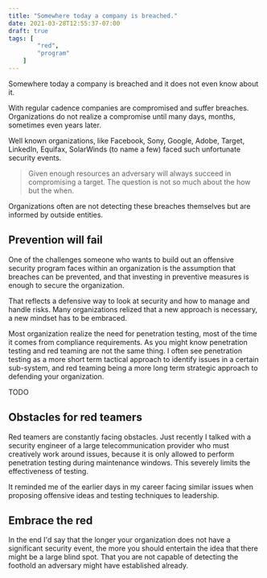 ```yaml
---
title: "Somewhere today a company is breached."
date: 2021-03-28T12:55:37-07:00
draft: true
tags: [
        "red",
        "program"
    ]
---
```


Somewhere today a company is breached and it does not even know about it.

With regular cadence companies are compromised and suffer breaches. Organizations do not realize a compromise until many days, months, sometimes even years later. 

Well known organizations, like Facebook, Sony, Google, Adobe, Target, LinkedIn, Equifax, SolarWinds (to name a few) faced such unfortunate security events.

> Given enough resources an adversary will always succeed in compromising a target. The question is not so much about the how but the when.

Organizations often are not detecting these breaches themselves but are informed by outside entities. 

## Prevention will fail

One of the challenges someone who wants to build out an offensive security program faces within an organization is the assumption that breaches can be prevented, and that investing in preventive measures is enough to secure the organization.  

That reflects a defensive way to look at security and how to manage and handle risks. Many organizations relized that a new approach is necessary, a new mindset has to be embraced. 

Most organization realize the need for penetration testing, most of the time it comes from compliance requirements. As you might know penetration testing and red teaming are not the same thing. I often see penetration testing as a more short term tactical approach to identify issues in a certain sub-system, and red teaming being a more long term strategic approach to defending your organization.



TODO
## Obstacles for red teamers

Red teamers are constantly facing obstacles. Just recently I talked with a security engineer of a large telecommunication provider who must creatively work around issues, because it is only allowed to perform penetration testing during maintenance windows. This severely limits the effectiveness of testing. 

It reminded me of the earlier days in my career facing similar issues when proposing offensive ideas and testing techniques to leadership.

## Embrace the red

In the end I'd say that the longer your organization does not have a significant security event, the more you should entertain the idea that there might be a large blind spot. That you are not capable of detecting the foothold an adversary might have established already.
